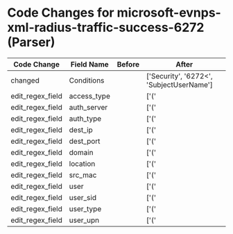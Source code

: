 # Code Changes for microsoft-evnps-xml-radius-traffic-success-6272 (Parser)

| Code Change | Field Name | Before | After |
|-------------|------------|--------|-------|
| changed | Conditions |  | ['<Channel>Security</Channel>', '<EventID>6272<', 'SubjectUserName'] |
| edit_regex_field | access_type |  | ['(\'|")QuarantineState(\'|")>(?:-|({access_type}[^\<]+))'] |
| edit_regex_field | auth_server |  | ['(\'|")AuthenticationProvider(\'|")>(?:-|({auth_server}[^\<]+))'] |
| edit_regex_field | auth_type |  | ['(\'|")EAPType(\'|")>(?:-|({auth_type}[^\<]+))'] |
| edit_regex_field | dest_ip |  | ['(\'|")NASIPv4Address(\'|")>({dest_ip}((([0-9a-fA-F.]{0,4}):{1,2}){1,7}([0-9a-fA-F]){0,4})|(((25[0-5]|(2[0-4]|1\d|[0-9]|)\d)\.?\b){4}))(:({dest_port}\d+))?', '(\'|")NASIPv6Address(\'|")>({dest_ip}((([0-9a-fA-F.]{0,4}):{1,2}){1,7}([0-9a-fA-F]){0,4})|(((25[0-5]|(2[0-4]|1\d|[0-9]|)\d)\.?\b){4}))(:({dest_port}\d+))?'] |
| edit_regex_field | dest_port |  | ['(\'|")NASIPv4Address(\'|")>({dest_ip}((([0-9a-fA-F.]{0,4}):{1,2}){1,7}([0-9a-fA-F]){0,4})|(((25[0-5]|(2[0-4]|1\d|[0-9]|)\d)\.?\b){4}))(:({dest_port}\d+))?', '(\'|")NASIPv6Address(\'|")>({dest_ip}((([0-9a-fA-F.]{0,4}):{1,2}){1,7}([0-9a-fA-F]){0,4})|(((25[0-5]|(2[0-4]|1\d|[0-9]|)\d)\.?\b){4}))(:({dest_port}\d+))?'] |
| edit_regex_field | domain |  | ['(\'|")SubjectDomainName(\'|")>(-|({domain}[^"\s<]+))<', '(\'|")SubjectUserName(\'|")>(?:({user_type}host)\/)?(-|({domain}[^\\\s"<]+)\\+)?(({user_upn}([A-Za-z0-9]+[!#$%&\'+\/=?^_`~.-])*[A-Za-z0-9]+@({=domain}[^\]\s"\\,\|]+(\.[^\]\s"\\,\|]+)?))|({user}[\w\.\-\!\#\^\~]{1,40}\$?)(@({=domain}[^<]+?))?)<\/'] |
| edit_regex_field | location |  | ['(\'|")NASIdentifier(\'|")>(?:-|({location}[\w\-.]+))'] |
| edit_regex_field | src_mac |  | ['(\'|")CallingStationID(\'|")>(?:-|({src_mac}[^\<]+))'] |
| edit_regex_field | user |  | ['(\'|")SubjectUserName(\'|")>(?:({user_type}host)\/)?(-|({domain}[^\\\s"<]+)\\+)?(({user_upn}([A-Za-z0-9]+[!#$%&\'+\/=?^_`~.-])*[A-Za-z0-9]+@({=domain}[^\]\s"\\,\|]+(\.[^\]\s"\\,\|]+)?))|({user}[\w\.\-\!\#\^\~]{1,40}\$?)(@({=domain}[^<]+?))?)<\/', '\ssuser=\s*(({user_upn}([A-Za-z0-9]+[!#$%&\'+-\/=?^_`~])*[A-Za-z0-9]+@[^\]\s"\\,\|]+(\.[^\]\s"\\,\|]+)?)|({user}[\w\.\-\!\#\^\~]{1,40}\$?))'] |
| edit_regex_field | user_sid |  | ['(\'|")SubjectUserSid(\'|")>({user_sid}[^"\s<]+)<'] |
| edit_regex_field | user_type |  | ['(\'|")FullyQualifiedSubjectMachineName(\'|")>(?:-|({user_type}.+?))(\/[^\/\s]+)?<', '(\'|")SubjectUserName(\'|")>(?:({user_type}host)\/)?(-|({domain}[^\\\s"<]+)\\+)?(({user_upn}([A-Za-z0-9]+[!#$%&\'+\/=?^_`~.-])*[A-Za-z0-9]+@({=domain}[^\]\s"\\,\|]+(\.[^\]\s"\\,\|]+)?))|({user}[\w\.\-\!\#\^\~]{1,40}\$?)(@({=domain}[^<]+?))?)<\/'] |
| edit_regex_field | user_upn |  | ['(\'|")SubjectUserName(\'|")>(?:({user_type}host)\/)?(-|({domain}[^\\\s"<]+)\\+)?(({user_upn}([A-Za-z0-9]+[!#$%&\'+\/=?^_`~.-])*[A-Za-z0-9]+@({=domain}[^\]\s"\\,\|]+(\.[^\]\s"\\,\|]+)?))|({user}[\w\.\-\!\#\^\~]{1,40}\$?)(@({=domain}[^<]+?))?)<\/', '\ssuser=\s*(({user_upn}([A-Za-z0-9]+[!#$%&\'+-\/=?^_`~])*[A-Za-z0-9]+@[^\]\s"\\,\|]+(\.[^\]\s"\\,\|]+)?)|({user}[\w\.\-\!\#\^\~]{1,40}\$?))'] |